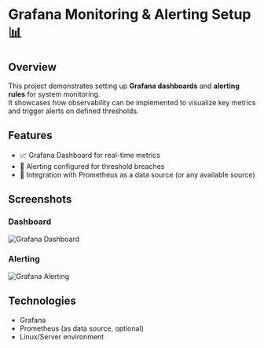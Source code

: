 # Grafana Monitoring & Alerting Setup 📊

## Overview
This project demonstrates setting up **Grafana dashboards** and **alerting rules** for system monitoring.  
It showcases how observability can be implemented to visualize key metrics and trigger alerts on defined thresholds.

## Features
- 📈 Grafana Dashboard for real-time metrics
- 🚨 Alerting configured for threshold breaches
- 🔗 Integration with Prometheus as a data source (or any available source)

## Screenshots
### Dashboard
![Grafana Dashboard](images/dashboard.png)

### Alerting
![Grafana Alerting](images/alerting.png)

## Technologies
- Grafana  
- Prometheus (as data source, optional)  
- Linux/Server environment

